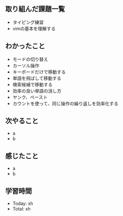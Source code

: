 ## 取り組んだ課題一覧
- タイピング練習
- vimの基本を理解する
## わかったこと
- モードの切り替え
- カーソル操作
- キーボードだけで移動する
- 単語を飛ばして移動する
- 検索候補で移動する
- 効率の良い単語の消し方
- ヤンク、ペースト
- カウントを使って、同じ操作の繰り返しを効率化する
## 次やること
- a
- b
## 感じたこと
- a
- b
## 学習時間
- Today: xh
- Total: xh
